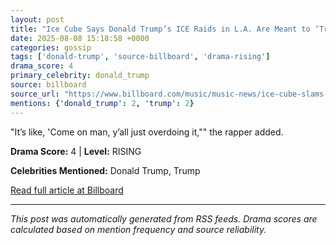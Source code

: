 ```yaml
---
layout: post
title: "Ice Cube Says Donald Trump’s ICE Raids in L.A. Are Meant to ‘Traumatize’ People: ‘Nobody’s Safe, Man’""
date: 2025-08-08 15:18:58 +0000
categories: gossip
tags: ['donald-trump', 'source-billboard', 'drama-rising']
drama_score: 4
primary_celebrity: donald_trump
source: billboard
source_url: "https://www.billboard.com/music/music-news/ice-cube-slams-donald-trump-ice-raids-los-angeles-1236039504/""
mentions: {'donald_trump': 2, 'trump': 2}
---
```


"It’s like, 'Come on man, y’all just overdoing it,"" the rapper added.

**Drama Score:** 4 | **Level:** RISING

**Celebrities Mentioned:** Donald Trump, Trump

[Read full article at Billboard](https://www.billboard.com/music/music-news/ice-cube-slams-donald-trump-ice-raids-los-angeles-1236039504/)

---
*This post was automatically generated from RSS feeds. Drama scores are calculated based on mention frequency and source reliability.*
